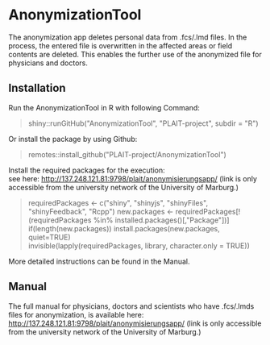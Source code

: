 # AnonymizationTool
The anonymization app deletes personal data from .fcs/.lmd files. In the process, the entered file is overwritten in the affected areas or field contents are deleted. This enables the further use of the anonymized file for physicians and doctors. 

## Installation

Run the AnonymizationTool in R with following Command:
> shiny::runGitHub("AnonymizationTool", "PLAIT-project", subdir = "R")

Or install the package by using Github:
> remotes::install_github("PLAIT-project/AnonymizationTool")

Install the required packages for the execution:\
see here: http://137.248.121.81:9798/plait/anonymisierungsapp/ (link is only accessible from the university network of the University of Marburg.)
> requiredPackages <- c("shiny", "shinyjs", "shinyFiles", "shinyFeedback", "Rcpp") new.packages <- requiredPackages[!(requiredPackages %in% installed.packages()[,"Package"])]  
> if(length(new.packages)) install.packages(new.packages, quiet=TRUE)\
> invisible(lapply(requiredPackages, library, character.only = TRUE)) 

More detailed instructions can be found in the Manual. 

## Manual
The full manual for physicians, doctors and scientists who have .fcs/.lmds files for anonymization, is available here: http://137.248.121.81:9798/plait/anonymisierungsapp/ (link is only accessible from the university network of the University of Marburg.)
